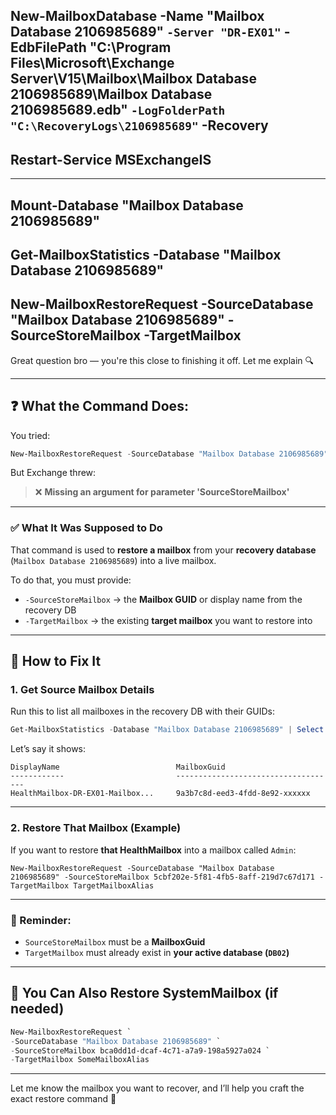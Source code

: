 New-MailboxDatabase -Name "Mailbox Database 2106985689" `
-Server "DR-EX01" `
-EdbFilePath "C:\Program Files\Microsoft\Exchange Server\V15\Mailbox\Mailbox Database 2106985689\Mailbox Database 2106985689.edb" `
-LogFolderPath "C:\RecoveryLogs\2106985689" `
-Recovery
-------------------
Restart-Service MSExchangeIS
-----------------

---------
Mount-Database "Mailbox Database 2106985689"
--------------
Get-MailboxStatistics -Database "Mailbox Database 2106985689"
-------------
New-MailboxRestoreRequest -SourceDatabase "Mailbox Database 2106985689" -SourceStoreMailbox <MailboxGuid> -TargetMailbox <Alias>
---------------------------

Great question bro — you're this close to finishing it off. Let me explain 🔍

---

## ❓ What the Command Does:

You tried:

```powershell
New-MailboxRestoreRequest -SourceDatabase "Mailbox Database 2106985689" -SourceStoreMailbox -Target ...
```

But Exchange threw:

> ❌ **Missing an argument for parameter 'SourceStoreMailbox'**

---

### ✅ What It Was Supposed to Do

That command is used to **restore a mailbox** from your **recovery database** (`Mailbox Database 2106985689`) into a live mailbox.

To do that, you must provide:

* `-SourceStoreMailbox` → the **Mailbox GUID** or display name from the recovery DB
* `-TargetMailbox` → the existing **target mailbox** you want to restore into

---

## 🔧 How to Fix It

### 1. Get Source Mailbox Details

Run this to list all mailboxes in the recovery DB with their GUIDs:

```powershell
Get-MailboxStatistics -Database "Mailbox Database 2106985689" | Select DisplayName,MailboxGuid
```

Let’s say it shows:

```text
DisplayName                          MailboxGuid
------------                         ------------------------------------
HealthMailbox-DR-EX01-Mailbox...     9a3b7c8d-eed3-4fdd-8e92-xxxxxx
```

---

### 2. Restore That Mailbox (Example)

If you want to restore **that HealthMailbox** into a mailbox called `Admin`:

```
New-MailboxRestoreRequest -SourceDatabase "Mailbox Database 2106985689" -SourceStoreMailbox 5cbf202e-5f81-4fb5-8aff-219d7c67d171 -TargetMailbox TargetMailboxAlias

```

---

### 🧠 Reminder:

* `SourceStoreMailbox` must be a **MailboxGuid**
* `TargetMailbox` must already exist in **your active database (`DB02`)**

---

## 🧪 You Can Also Restore SystemMailbox (if needed)

```powershell
New-MailboxRestoreRequest `
-SourceDatabase "Mailbox Database 2106985689" `
-SourceStoreMailbox bca0dd1d-dcaf-4c71-a7a9-198a5927a024 `
-TargetMailbox SomeMailboxAlias
```

---

Let me know the mailbox you want to recover, and I’ll help you craft the exact restore command 💪
